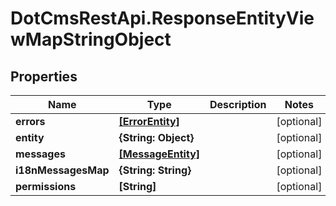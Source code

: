 # DotCmsRestApi.ResponseEntityViewMapStringObject

## Properties

Name | Type | Description | Notes
------------ | ------------- | ------------- | -------------
**errors** | [**[ErrorEntity]**](ErrorEntity.md) |  | [optional] 
**entity** | **{String: Object}** |  | [optional] 
**messages** | [**[MessageEntity]**](MessageEntity.md) |  | [optional] 
**i18nMessagesMap** | **{String: String}** |  | [optional] 
**permissions** | **[String]** |  | [optional] 


